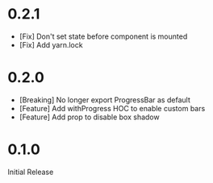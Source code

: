 # 0.2.1
- [Fix] Don't set state before component is mounted
- [Fix] Add yarn.lock

# 0.2.0
- [Breaking] No longer export ProgressBar as default
- [Feature] Add withProgress HOC to enable custom bars
- [Feature] Add prop to disable box shadow

# 0.1.0
Initial Release
